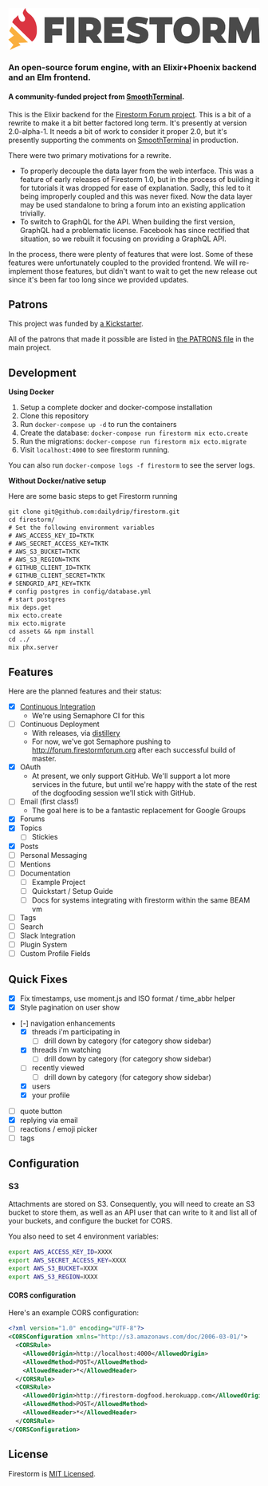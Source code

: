 ![Firestorm](./assets/images/firestorm-logo.png)

### An open-source forum engine, with an Elixir+Phoenix backend and an Elm frontend.

#### A community-funded project from [SmoothTerminal](https://www.smoothterminal.com).

This is the Elixir backend for the [Firestorm Forum
project](https://github.com/dailydrip/firestorm). This is a bit of a rewrite to make it a bit better
factored long term. It's presently at version 2.0-alpha-1. It needs a bit of work to consider it
proper 2.0, but it's presently supporting the comments on
[SmoothTerminal](https://www.smoothterminal.com) in production.

There were two primary motivations for a rewrite.

- To properly decouple the data layer from the web interface. This was a feature of early releases
  of Firestorm 1.0, but in the process of building it for tutorials it was dropped for ease of
  explanation. Sadly, this led to it being improperly coupled and this was never fixed. Now the data
  layer may be used standalone to bring a forum into an existing application trivially.
- To switch to GraphQL for the API. When building the first version, GraphQL had a problematic
  license. Facebook has since rectified that situation, so we rebuilt it focusing on providing a
  GraphQL API.

In the process, there were plenty of features that were lost. Some of these features were
unfortunately coupled to the provided frontend. We will re-implement those features, but didn't want
to wait to get the new release out since it's been far too long since we provided updates.

## Patrons

This project was funded by [a
Kickstarter](https://www.kickstarter.com/projects/1003377429/firestorm-an-open-source-forum-in-phoenix-from-eli).

All of the patrons that made it possible are listed in [the PATRONS
file](https://github.com/dailydrip/firestorm/blob/master/PATRONS.md) in the main project.

## Development

**Using Docker**

1.  Setup a complete docker and docker-compose installation
2.  Clone this repository
3.  Run `docker-compose up -d` to run the containers
4.  Create the database: `docker-compose run firestorm mix ecto.create`
5.  Run the migrations: `docker-compose run firestorm mix ecto.migrate`
6.  Visit `localhost:4000` to see firestorm running.

You can also run `docker-compose logs -f firestorm` to see the server logs.

**Without Docker/native setup**

Here are some basic steps to get Firestorm running

```shell
git clone git@github.com:dailydrip/firestorm.git
cd firestorm/
# Set the following environment variables
# AWS_ACCESS_KEY_ID=TKTK
# AWS_SECRET_ACCESS_KEY=TKTK
# AWS_S3_BUCKET=TKTK
# AWS_S3_REGION=TKTK
# GITHUB_CLIENT_ID=TKTK
# GITHUB_CLIENT_SECRET=TKTK
# SENDGRID_API_KEY=TKTK
# config postgres in config/database.yml
# start postgres
mix deps.get
mix ecto.create
mix ecto.migrate
cd assets && npm install
cd ../
mix phx.server
```

## Features

Here are the planned features and their status:

* [x] [Continuous Integration](https://semaphoreci.com/dailydrip/firestorm)
  * We're using Semaphore CI for this
* [ ] Continuous Deployment
  * With releases, via [distillery](https://github.com/bitwalker/distillery)
  * For now, we've got Semaphore pushing to
    <http://forum.firestormforum.org> after each successful build of
    master.
* [x] OAuth
  * At present, we only support GitHub. We'll support a lot more services in the
    future, but until we're happy with the state of the rest of the dogfooding
    session we'll stick with GitHub.
* [ ] Email (first class!)
  * The goal here is to be a fantastic replacement for Google Groups
* [x] Forums
* [x] Topics
  * [ ] Stickies
* [x] Posts
* [ ] Personal Messaging
* [ ] Mentions
* [ ] Documentation
  * [ ] Example Project
  * [ ] Quickstart / Setup Guide
  * [ ] Docs for systems integrating with firestorm within the same BEAM vm
* [ ] Tags
* [ ] Search
* [ ] Slack Integration
* [ ] Plugin System
* [ ] Custom Profile Fields

## Quick Fixes

* [x] Fix timestamps, use moment.js and ISO format / time_abbr helper
* [x] Style pagination on user show
* [-] navigation enhancements
  * [x] threads i'm participating in
    * [ ] drill down by category (for category show sidebar)
  * [x] threads i'm watching
    * [ ] drill down by category (for category show sidebar)
  * [ ] recently viewed
    * [ ] drill down by category (for category show sidebar)
  * [x] users
  * [x] your profile
* [ ] quote button
* [x] replying via email
* [ ] reactions / emoji picker
* [ ] tags

## Configuration

### S3

Attachments are stored on S3. Consequently, you will need to create an S3 bucket
to store them, as well as an API user that can write to it and list all of your
buckets, and configure the bucket for CORS.

You also need to set 4 environment variables:

```sh
export AWS_ACCESS_KEY_ID=XXXX
export AWS_SECRET_ACCESS_KEY=XXXX
export AWS_S3_BUCKET=XXXX
export AWS_S3_REGION=XXXX
```

#### CORS configuration

Here's an example CORS configuration:

```xml
<?xml version="1.0" encoding="UTF-8"?>
<CORSConfiguration xmlns="http://s3.amazonaws.com/doc/2006-03-01/">
  <CORSRule>
    <AllowedOrigin>http://localhost:4000</AllowedOrigin>
    <AllowedMethod>POST</AllowedMethod>
    <AllowedHeader>*</AllowedHeader>
  </CORSRule>
  <CORSRule>
    <AllowedOrigin>http://firestorm-dogfood.herokuapp.com</AllowedOrigin>
    <AllowedMethod>POST</AllowedMethod>
    <AllowedHeader>*</AllowedHeader>
  </CORSRule>
</CORSConfiguration>
```

## License

Firestorm is [MIT Licensed](./LICENSE).
